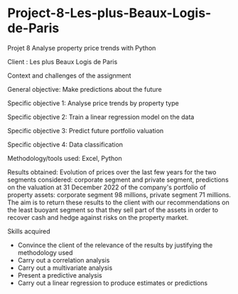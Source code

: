 # Project-8-Les-plus-Beaux-Logis-de-Paris
Projet 8 Analyse property price trends with Python

Client : Les plus Beaux Logis de Paris

Context and challenges of the assignment 

General objective: Make predictions about the future

Specific objective 1: Analyse price trends by property type 

Specific objective 2: Train a linear regression model on the data

Specific objective 3: Predict future portfolio valuation

Specific objective 4: Data classification

Methodology/tools used: Excel, Python

Results obtained: Evolution of prices over the last few years for the two segments considered: corporate segment and private segment, predictions on the valuation at 31 December 2022 of the company's portfolio of property assets: corporate segment 98 millions, private segment 71 millions.
The aim is to return these results to the client with our recommendations on the least buoyant segment so that they sell part of the assets in order to recover cash and hedge against risks on the property market.

Skills acquired
- Convince the client of the relevance of the results by justifying the methodology used
- Carry out a correlation analysis
- Carry out a multivariate analysis
- Present a predictive analysis
- Carry out a linear regression to produce estimates or predictions

